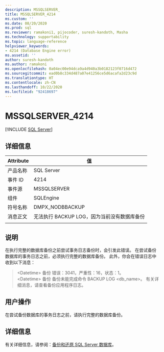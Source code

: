 ```yaml
---
description: MSSQLSERVER_
title: MSSQLSERVER_4214
ms.custom: ''
ms.date: 08/20/2020
ms.prod: sql
ms.reviewer: ramakoni1, pijocoder, suresh-kandoth, Masha
ms.technology: supportability
ms.topic: language-reference
helpviewer_keywords:
- 4214 (Database Engine error)
ms.assetid: ''
author: suresh-kandoth
ms.author: ramakoni
ms.openlocfilehash: 0a04ec00e94dca9a4d940a3b0182123f0716d472
ms.sourcegitcommit: ead0b8c334d487a07e41256ce5d6acafa2d23c9d
ms.translationtype: HT
ms.contentlocale: zh-CN
ms.lasthandoff: 10/22/2020
ms.locfileid: "92418697"
---
```

# <a name="mssqlserver_4214"></a>MSSQLSERVER_4214
 [!INCLUDE [SQL Server](../../includes/applies-to-version/sqlserver.md)]

## <a name="details"></a>详细信息

|Attribute|值|
|---|---|
|产品名称|SQL Server|
|事件 ID|4214|
|事件源|MSSQLSERVER|
|组件|SQLEngine|
|符号名称|DMPX_NODBBACKUP|
|消息正文|无法执行 BACKUP LOG，因为当前没有数据库备份|
||

## <a name="explanation"></a>说明

在执行完整的数据库备份之前尝试事务日志备份时，会引发此错误。 在尝试备份数据库的事务日志之前，必须执行完整的数据库备份。 此外，你会在错误日志中收到以下消息：

> \<Datetime> 备份    错误：3041，严重性：16，状态：1。  
\<Datetime>  备份     备份未能完成命令 BACKUP LOG \<db_name>。 有关详细消息，请查看备份应用程序日志。

## <a name="user-action"></a>用户操作

在尝试备份数据库的事务日志之前，请执行完整的数据库备份。

## <a name="more-information"></a>详细信息

有关详细信息，请参阅：[备份和还原 SQL Server 数据库](/sql/relational-databases/backup-restore/back-up-and-restore-of-sql-server-databases)。